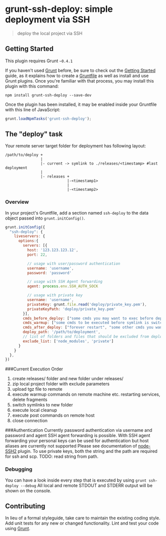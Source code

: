 # grunt-ssh-deploy: simple deployment via SSH

> deploy the local project via SSH

## Getting Started
This plugin requires Grunt `~0.4.1`

If you haven't used [Grunt](http://gruntjs.com/) before, be sure to check out the [Getting Started](http://gruntjs.com/getting-started) guide, as it explains how to create a [Gruntfile](http://gruntjs.com/sample-gruntfile) as well as install and use Grunt plugins. Once you're familiar with that process, you may install this plugin with this command:

```shell
npm install grunt-ssh-deploy --save-dev
```

Once the plugin has been installed, it may be enabled inside your Gruntfile with this line of JavaScript:

```js
grunt.loadNpmTasks('grunt-ssh-deploy');
```

## The "deploy" task
Your remote server target folder for deployment has following layout:

```shell
/path/to/deploy +
                |
                |- current -> symlink to ./releases/<timestamp> #last deployment
                |
                |- releases +
                            |-<timestamp1> 
                            |
                            |-<timestamp2>
```

### Overview
In your project's Gruntfile, add a section named `ssh-deploy` to the data object passed into `grunt.initConfig()`.

```js
grunt.initConfig({
  "ssh-deploy": {
    liveservers: {
      options:{
        servers: [{
          host: '123.123.123.12',
          port: 22,

          // usage with user/password authentication
          username: 'username',
          password: 'password'

          // usage with SSH Agent forwarding
          agent: process.env.SSH_AUTH_SOCK

          // usage with private key
          username: 'username',
          privateKey: grunt.file.read('deploy/private_key.pem'),
          privateKeyPath: 'deploy/private_key.pem'
        }],
        cmds_before_deploy: ["some cmds you may want to exec before deploy"],
        cmds_warmup: ["some cmds to be executed before symlink is switched to new deployment result"],
        cmds_after_deploy: ["forever restart", "some other cmds you want to exec after deploy"],
        deploy_path: '/path/to/deployment',
        // list of folders and files that should be excluded from deployment
        exclude_list: ['node_modules', 'private']
      }
    }
  },
})
```
###Current Execution Order
1. create releases/ folder and new folder under releases/
2. zip local project folder with exclude parameters
3. upload tgz file to remote
4. execute warmup commands on remote machine etc. restarting services, delete fragments
5. switch symlinks to new folder 
6. execute local cleanup
7. execute post commands on remote host
8. close connection

###Authentication
Currently password authentication via username and password and agent SSH agent forwarding is possible.
With SSH agent forwarding your personal keys can be used for authentication but host aliases are currently not supported
Please see documentation of [node-SSH2](https://github.com/mscdex/ssh2) plugin.
To use private keys, both the string and the path are required for ssh and scp. TODO: read string from path.

### Debugging
You can have a look inside every step that is executed by using `grunt ssh-deploy --debug`
All local and remote STDOUT and STDERR output will be shown on the console.

## Contributing
In lieu of a formal styleguide, take care to maintain the existing coding style. Add unit tests for any new or changed functionality. Lint and test your code using [Grunt](http://gruntjs.com/).
